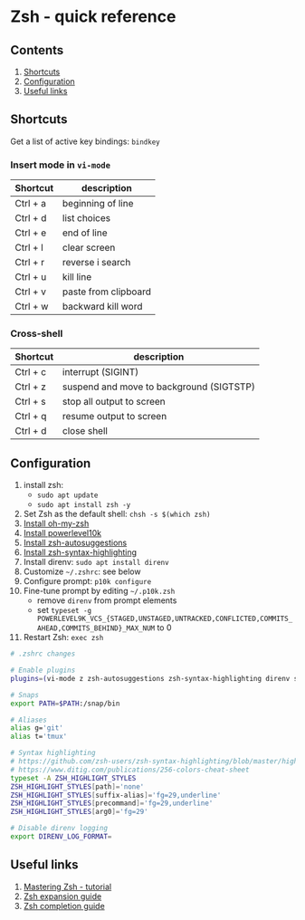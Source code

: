 # Zsh - quick reference

## Contents

1. [Shortcuts](#shortcuts)
1. [Configuration](#configuration)
1. [Useful links](#useful-links)

## Shortcuts

Get a list of active key bindings: `bindkey`

### Insert mode in `vi-mode`
| Shortcut | description |
| ---------| ----------- |
|Ctrl + a|beginning of line|
|Ctrl + d|list choices|
|Ctrl + e|end of line|
|Ctrl + l|clear screen|
|Ctrl + r|reverse i search|
|Ctrl + u|kill line|
|Ctrl + v|paste from clipboard|
|Ctrl + w|backward kill word|

### Cross-shell
| Shortcut | description |
| ---------| ----------- |
|Ctrl + c|interrupt (SIGINT)|
|Ctrl + z|suspend and move to background (SIGTSTP)|
|Ctrl + s|stop all output to screen|
|Ctrl + q|resume output to screen|
|Ctrl + d|close shell|

## Configuration
1. install zsh:
    * `sudo apt update`
    * `sudo apt install zsh -y`
1. Set Zsh as the default shell: `chsh -s $(which zsh)`
1. [Install oh-my-zsh](https://github.com/ohmyzsh/ohmyzsh#basic-installation)
1. [Install powerlevel10k](https://github.com/romkatv/powerlevel10k#oh-my-zsh)
1. [Install zsh-autosuggestions](https://github.com/zsh-users/zsh-autosuggestions/blob/master/INSTALL.md#oh-my-zsh)
1. [Install zsh-syntax-highlighting](https://github.com/zsh-users/zsh-syntax-highlighting/blob/master/INSTALL.md#with-a-plugin-manager)
1. Install direnv: `sudo apt install direnv`
1. Customize `~/.zshrc`: see below
1. Configure prompt: `p10k configure`
1. Fine-tune prompt by editing `~/.p10k.zsh`
    * remove `direnv` from prompt elements
    * set `typeset -g POWERLEVEL9K_VCS_{STAGED,UNSTAGED,UNTRACKED,CONFLICTED,COMMITS_AHEAD,COMMITS_BEHIND}_MAX_NUM` to 0
1. Restart Zsh: `exec zsh`
```bash
# .zshrc changes

# Enable plugins
plugins=(vi-mode z zsh-autosuggestions zsh-syntax-highlighting direnv ssh)

# Snaps
export PATH=$PATH:/snap/bin

# Aliases
alias g='git'
alias t='tmux'

# Syntax highlighting
# https://github.com/zsh-users/zsh-syntax-highlighting/blob/master/highlighters/main/main-highlighter.zsh#L31
# https://www.ditig.com/publications/256-colors-cheat-sheet
typeset -A ZSH_HIGHLIGHT_STYLES
ZSH_HIGHLIGHT_STYLES[path]='none'
ZSH_HIGHLIGHT_STYLES[suffix-alias]='fg=29,underline'
ZSH_HIGHLIGHT_STYLES[precommand]='fg=29,underline'
ZSH_HIGHLIGHT_STYLES[arg0]='fg=29'

# Disable direnv logging
export DIRENV_LOG_FORMAT=
```

## Useful links
1. [Mastering Zsh - tutorial](https://github.com/rothgar/mastering-zsh)
1. [Zsh expansion guide](https://thevaluable.dev/zsh-expansion-guide-example/)
1. [Zsh completion guide](https://thevaluable.dev/zsh-completion-guide-examples/)
